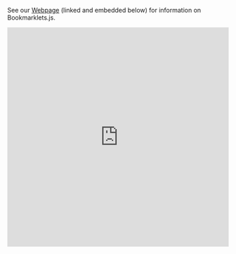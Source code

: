 See our [Webpage](https://bookmarklets.js.org) (linked and embedded below) for information on Bookmarklets.js.
<iframe src="https://bookmarklets.js.org" style="width: 100%; height: 500px; border-width: 0px;">